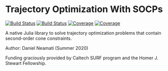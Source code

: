 # Trajectory Optimization With SOCPs

[![Build Status](https://travis-ci.com/danineamati/TrajectoryOptimizationWithSOCPs.jl.svg?branch=master)](https://travis-ci.com/danineamati/TrajectoryOptimizationWithSOCPs.jl)
[![Build Status](https://ci.appveyor.com/api/projects/status/github/danineamati/TrajectoryOptimizationWithSOCPs.jl?svg=true)](https://ci.appveyor.com/project/danineamati/TrajectoryOptimizationWithSOCPs-jl)
[![Coverage](https://codecov.io/gh/danineamati/TrajectoryOptimizationWithSOCPs.jl/branch/master/graph/badge.svg)](https://codecov.io/gh/danineamati/TrajectoryOptimizationWithSOCPs.jl)
[![Coverage](https://coveralls.io/repos/github/danineamati/TrajectoryOptimizationWithSOCPs.jl/badge.svg?branch=master)](https://coveralls.io/github/danineamati/TrajectoryOptimizationWithSOCPs.jl?branch=master)

A native Julia library to solve trajectory optimization problems that contain
second-order cone constraints.

Author: Daniel Neamati (Summer 2020)

Funding graciously provided by Caltech SURF program and the Homer J. Stewart
Fellowship.
